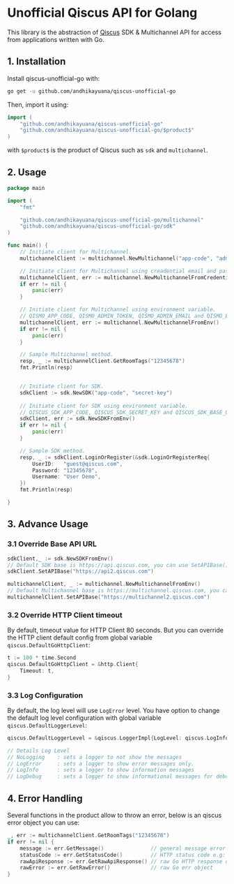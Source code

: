 # Unofficial Qiscus API for Golang

This library is the abstraction of [Qiscus](https://www.qiscus.com) SDK & Multichannel API for access from applications written with Go.

## 1. Installation
Install qiscus-unofficial-go with:

```sh
go get -u github.com/andhikayuana/qiscus-unofficial-go
```

Then, import it using:

```go
import (
    "github.com/andhikayuana/qiscus-unofficial-go"
    "github.com/andhikayuana/qiscus-unofficial-go/$product$"
)
```
with `$product$` is the product of Qiscus such as `sdk` and `multichannel`.

## 2. Usage
```go
package main

import (
	"fmt"

	"github.com/andhikayuana/qiscus-unofficial-go/multichannel"
	"github.com/andhikayuana/qiscus-unofficial-go/sdk"
)

func main() {
	// Initiate client for Multichannel.
	multichannelClient := multichannel.NewMultichannel("app-code", "admin-token", "admin-email")

	// Initiate client for Multichannel using creadential email and password admin.
	multichannelClient, err := multichannel.NewMultichannelFromCredential("example@mail.com", "password")
	if err != nil {
		panic(err)
	}

	// Initiate client for Multichannel using environment variable.
	// QISMO_APP_CODE, QISMO_ADMIN_TOKEN, QISMO_ADMIN_EMAIL and QISMO_BASE_URL --optional
	multichannelClient, err := multichannel.NewMultichannelFromEnv()
	if err != nil {
		panic(err)
	}

	// Sample Multichannel method.
	resp, _ := multichannelClient.GetRoomTags("12345678")
	fmt.Println(resp)


	// Initiate client for SDK.
	sdkClient := sdk.NewSDK("app-code", "secret-key")
	
	// Initiate client for SDK using environment variable.
	// QISCUS_SDK_APP_CODE, QISCUS_SDK_SECRET_KEY and QISCUS_SDK_BASE_URL --optional
	sdkClient, err := sdk.NewSDKFromEnv()
	if err != nil {
		panic(err)
	}

	// Sample SDK method.
	resp, _ := sdkClient.LoginOrRegister(&sdk.LoginOrRegisterReq{
		UserID:   "guest@qiscus.com",
		Password: "12345678",
		Username: "User Demo",
	})
	fmt.Println(resp)

}

```

## 3. Advance Usage
### 3.1 Override Base API URL
```go
sdkClient,_ := sdk.NewSDKFromEnv()
// Default SDK base is https://api.qiscus.com, you can use SetAPIBase() to override.
sdkClient.SetAPIBase("https://api2.qiscus.com")

multichannelClient, _ := multichannel.NewMultichannelFromEnv()
// Default Multichannel base is https://multichannel.qiscus.com, you can use SetAPIBase() to override.
multichannelClient.SetAPIBase("https://multichannel2.qiscus.com")
```

### 3.2 Override HTTP Client timeout
By default, timeout value for HTTP Client 80 seconds. But you can override the HTTP client default config from global variable `qiscus.DefaultGoHttpClient`:
```go
t := 100 * time.Second
qiscus.DefaultGoHttpClient = &http.Client{
	Timeout: t,
}
```

### 3.3 Log Configuration
By default, the log level will use `LogError` level. You have option to change the default log level configuration with global variable `qiscus.DefaultLoggerLevel`:
```go
qiscus.DefaultLoggerLevel = &qiscus.LoggerImpl{LogLevel: qiscus.LogInfo}

// Details Log Level
// NoLogging    : sets a logger to not show the messages
// LogError     : sets a logger to show error messages only.
// LogInfo      : sets a logger to show information messages
// LogDebug     : sets a logger to show informational messages for debugging
```

## 4. Error Handling
Several functions in the product allow to throw an error, below is an qiscus error object you can use:
```go
_, err := multichannelClient.GetRoomTags("12345678")
if err != nil {
	message := err.GetMessage()               // general message error
	statusCode := err.GetStatusCode()         // HTTP status code e.g: 400, 401, etc.
	rawApiResponse := err.GetRawApiResponse() // raw Go HTTP response object
	rawError := err.GetRawError()             // raw Go err object
}
```